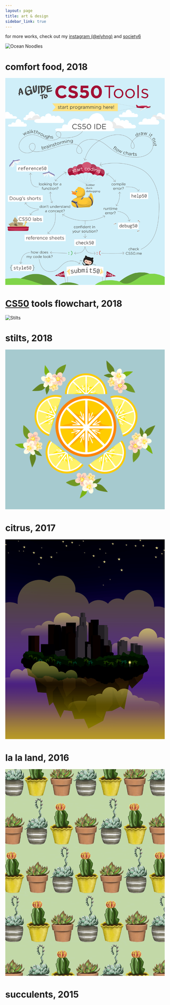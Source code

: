 ```yaml
---
layout: page
title: art & design
sidebar_link: true
---
```


<p>for more works, check out my
  <a href="https://www.instagram.com/elyhng/">instagram (@elyhng)</a>
  and
  <a href="https://society6.com/ehhmily">society6</a>
</p>

<img src="assets/art/oceannoodles.png" alt="Ocean Noodles" class="art vertical">
<h1 class="arttitle">comfort food, 2018</h1>

<img src="assets/art/cs50flowchart.png" alt="CS50 Flowchart" class="art vertical">
<h1 class="arttitle"><a href="https://cs50.harvard.edu/">CS50</a> tools flowchart, 2018</h1>

<img src="assets/art/stilts.png" alt="Stilts" class="art">
<h1 class="arttitle">stilts, 2018</h1>

<img src="assets/art/citrus.png" alt="Citrus" class="art vertical">
<h1 class="arttitle">citrus, 2017</h1>

<img src="assets/art/lalaland.png" alt="La La Land" class="art vertical">
<h1 class="arttitle">la la land, 2016</h1>

<img src="assets/art/succulents.jpg" alt="Succulents" class="art vertical">
<h1 class="arttitle">succulents, 2015</h1>
